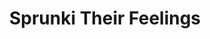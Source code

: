 ---
slug: sprunki-their-feelings-1867
title: Sprunki Their Feelings
description: "Sprunki Their Feelings is an exciting online game. Play for free directly in your browser!"
icon: /images/popular_mods/Sprunki Their Feelings.png
url: https://wowtbc.net/sprunkin/sprunki-their-feeling/index.html
previewImage: /images/popular_mods/Sprunki Their Feelings.png
type: popular mods

# SEO配置
seo:
  title: "Sprunki Their Feelings - Play Free Online Game | Fun Browser Games"
  description: "Sprunki Their Feelings - Play this fun online game for free in your browser. No download required!"
  ogImage: "/images/popular_mods/Sprunki Their Feelings.png"
  keywords: "sprunki-their-feelings-1867, online game, browser game, free game, popular mods game, play online"

videoUrls:
  - https://www.youtube.com/embed/example1
  - https://www.youtube.com/embed/example2

whyPlay:
  title: "Why Play Sprunki Their Feelings?"
  items:
    - "Immersive Gameplay: Sprunki Their Feelings offers an engaging and immersive gaming experience that will keep you entertained for hours"
    - "Challenging Levels: Test your skills with increasingly difficult challenges and obstacles"
    - "Beautiful Graphics: Enjoy stunning visuals and smooth animations that bring the game world to life"
    - "Regular Updates: New content and features are added regularly to keep the game fresh and exciting"
    - "Free to Play: Experience all the fun without spending a penny"
    - "Community Features: Connect with other players, share strategies, and compete for high scores"
    - "Cross-Platform: Play on any device with a web browser, no downloads required"

features:
  title: "Key Features of Sprunki Their Feelings"
  image: "/images/popular_mods/Sprunki Their Feelings.png"
  items:
    - "Intuitive Controls: Easy to learn controls make Sprunki Their Feelings accessible for players of all skill levels"
    - "Multiple Game Modes: Enjoy various gameplay options that provide different challenges and experiences"
    - "Character Customization: Personalize your gaming experience with unique characters and items"
    - "Achievement System: Complete special tasks to earn rewards and recognition"
    - "Leaderboards: Compete with players worldwide and see who can achieve the highest scores"

characteristics:
  title: "Game Characteristics"
  image: "/images/popular_mods/Sprunki Their Feelings.png"
  items:
    - "Genre: Popular mods game with elements of strategy and skill"
    - "Difficulty: Suitable for both casual gamers and those seeking a challenge"
    - "Play Time: Quick sessions or extended gameplay, depending on your preference"
    - "Art Style: Vibrant and engaging visuals that enhance the gaming experience"
    - "Sound Design: Immersive audio that complements the gameplay perfectly"

info: "Sprunki Their Feelings is an exciting online game that offers players a unique and engaging gaming experience. With its intuitive controls, stunning visuals, and challenging gameplay, Sprunki Their Feelings provides hours of entertainment for players of all ages and skill levels. Whether you're looking for a quick gaming session during a break or an extended play session, Sprunki Their Feelings delivers an immersive experience that will keep you coming back for more. The game features multiple levels of increasing difficulty, ensuring that players are constantly challenged as they progress. With regular updates adding new content and features, Sprunki Their Feelings remains fresh and exciting, providing endless entertainment options for its growing community of players."

howToPlayIntro: "Welcome to Sprunki Their Feelings! This guide will walk you through the basics and help you master the game. Whether you're a beginner or looking to improve your skills, these tips and instructions will enhance your gaming experience."

howToPlaySteps:
  - title: "Getting Started"
    description: "Begin your Sprunki Their Feelings adventure by familiarizing yourself with the controls. Use your keyboard or mouse to navigate through the game interface. The tutorial will guide you through the basic mechanics and help you understand the objectives."
  - title: "Understanding the Objectives"
    description: "In Sprunki Their Feelings, your main goal is to progress through levels by completing specific objectives. Each level presents unique challenges that require different strategies and approaches."
  - title: "Mastering the Controls"
    description: "Practice using the controls to improve your precision and reaction time. Sprunki Their Feelings requires quick reflexes and strategic thinking to overcome obstacles and defeat opponents."
  - title: "Utilizing Power-ups"
    description: "Collect power-ups throughout the game to enhance your abilities and overcome difficult challenges. Each power-up offers unique advantages that can be crucial for success."
  - title: "Developing Strategies"
    description: "As you progress in Sprunki Their Feelings, develop effective strategies for different scenarios. Analyze patterns, anticipate challenges, and adapt your approach to maximize your performance."

faq:
  title: "Frequently Asked Questions about Sprunki Their Feelings"
  items:
    - question: "Is Sprunki Their Feelings free to play?"
      answer: "Yes, Sprunki Their Feelings is completely free to play directly in your web browser. No downloads or purchases are required to enjoy the full game experience."
    - question: "Can I play Sprunki Their Feelings on mobile devices?"
      answer: "Yes, Sprunki Their Feelings is optimized for both desktop and mobile play. You can enjoy the game on any device with a web browser and internet connection."
    - question: "Are there any in-game purchases?"
      answer: "While Sprunki Their Feelings is free to play, there may be optional in-game purchases available for cosmetic items or additional features that don't affect core gameplay."
    - question: "How often is Sprunki Their Feelings updated?"
      answer: "The developers regularly update Sprunki Their Feelings with new content, features, and improvements based on player feedback and game performance."
    - question: "Can I play Sprunki Their Feelings offline?"
      answer: "Currently, Sprunki Their Feelings requires an internet connection to play as it's a browser-based online game."
    - question: "Is Sprunki Their Feelings suitable for children?"
      answer: "Yes, Sprunki Their Feelings is designed to be family-friendly and suitable for players of all ages."
    - question: "How do I report bugs or issues?"
      answer: "If you encounter any problems while playing Sprunki Their Feelings, you can report them through the game's support page or contact the developers directly through their website."
    - question: "Still Have Questions?"
      answer: "If you have additional questions about Sprunki Their Feelings that aren't covered in this FAQ, please visit our support center or contact our customer service team for assistance."
---